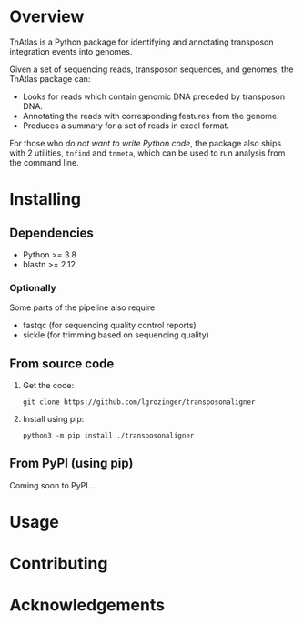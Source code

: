 # Overview

TnAtlas is a Python package for identifying and annotating transposon integration events into genomes.

Given a set of sequencing reads, transposon sequences, and genomes, the TnAtlas package can:

* Looks for reads which contain genomic DNA preceded by transposon DNA.
* Annotating the reads with corresponding features from the genome.
* Produces a summary for a set of reads in excel format.

For those who *do not want to write Python code*, the package also ships with 2 utilities, `tnfind` and `tnmeta`, which can be used to run analysis from the command line. 

# Installing

## Dependencies

* Python >= 3.8 
* blastn >= 2.12

### Optionally
Some parts of the pipeline also require

* fastqc (for sequencing quality control reports)
* sickle (for trimming based on sequencing quality)

## From source code

1. Get the code:
   
   `git clone https://github.com/lgrozinger/transposonaligner`
3. Install using pip:
   
   `python3 -m pip install ./transposonaligner`

## From PyPI (using pip)

Coming soon to PyPI...

# Usage

# Contributing

# Acknowledgements
